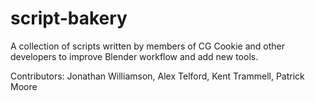 script-bakery
=============

A collection of scripts written by members of CG Cookie and other developers to improve Blender workflow and add new tools.

Contributors: Jonathan Williamson, Alex Telford, Kent Trammell, Patrick Moore
